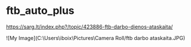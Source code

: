 # ftb_auto_plus
https://sarg.lt/index.php?/topic/423886-ftb-darbo-dienos-ataskaita/

![My Image](C:\Users\iboix\Pictures\Camera Roll/ftb darbo ataskaita.JPG)
